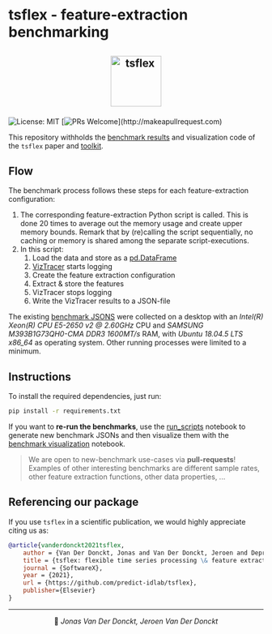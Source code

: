 # tsflex - feature-extraction benchmarking

## <p align="center"> <a href="https://predict-idlab.github.io/tsflex/#benchmark"><img alt="tsflex" src="https://raw.githubusercontent.com/predict-idlab/tsflex/main/docs/_static/logo.png" height="100"></a></p>

![License: MIT](https://img.shields.io/badge/License-MIT-blue.svg?color=black)
[![PRs Welcome](https://img.shields.io/badge/PRs-welcome-brightgreen.svg?)](http://makeapullrequest.com) 

This repository withholds the [benchmark results](https://predict-idlab.github.io/tsflex/#benchmark) and visualization code of the `tsflex` paper and [toolkit](https://github.com/predict-idlab/tsflex).

## Flow

The benchmark process follows these steps for each feature-extraction configuration:

1. The corresponding feature-extraction Python script is called. This is done 20 times to average out the memory usage and create upper memory bounds. Remark that by (re)calling the script sequentially, no caching or memory is shared among the separate script-executions.
2. In this script:
   1. Load the data and store as a [pd.DataFrame](https://pandas.pydata.org/docs/reference/api/pandas.DataFrame.html)
   2. [VizTracer](https://github.com/gaogaotiantian/viztracer) starts logging
   3. Create the feature extraction configuration
   4. Extract & store the features
   5. VizTracer stops logging
   6. Write the VizTracer results to a JSON-file

The existing [benchmark JSONS](code/benchmark_jsons/) were collected on a desktop with an *Intel(R) Xeon(R) CPU E5-2650 v2 @ 2.60GHz* CPU and *SAMSUNG M393B1G73QH0-CMA DDR3 1600MT/s* RAM, with *Ubuntu 18.04.5 LTS x86\_64* as operating system. Other running processes were limited to a minimum.

## Instructions

To install the required dependencies, just run:

```bash
pip install -r requirements.txt
```

If you want to **re-run the benchmarks**, use the [run_scripts](code/run_scripts.ipynb) notebook to generate new benchmark JSONs and then visualize them with the [benchmark visualization](code/benchmark_visualizations.ipynb) notebook.


> We are open to new-benchmark use-cases via **pull-requests**!<br>
> Examples of other interesting benchmarks are different sample rates, other feature extraction functions, other data properties, ...


## Referencing our package

If you use `tsflex` in a scientific publication, we would highly appreciate citing us as:

```bibtex
@article{vanderdonckt2021tsflex,
    author = {Van Der Donckt, Jonas and Van Der Donckt, Jeroen and Deprost, Emiel and Van Hoecke, Sofie},
    title = {tsflex: flexible time series processing \& feature extraction},
    journal = {SoftwareX},
    year = {2021},
    url = {https://github.com/predict-idlab/tsflex},
    publisher={Elsevier}
}
```

---
<p align="center">
👤 <i>Jonas Van Der Donckt, Jeroen Van Der Donckt</i>
</p>
